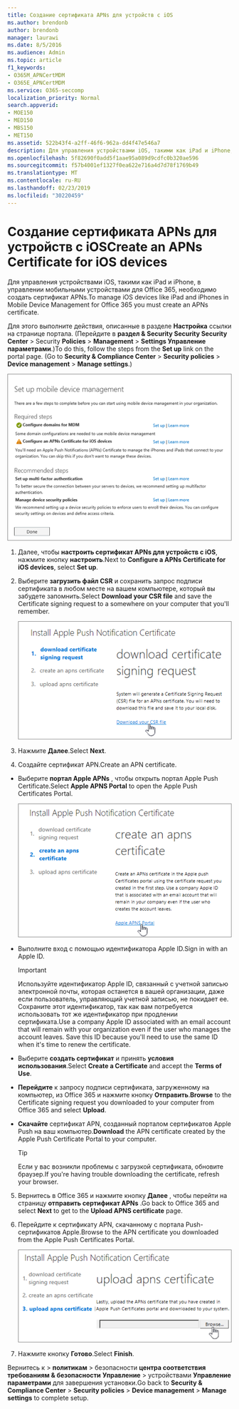 ```yaml
---
title: Создание сертификата APNs для устройств с iOS
ms.author: brendonb
author: brendonb
manager: laurawi
ms.date: 8/5/2016
ms.audience: Admin
ms.topic: article
f1_keywords:
- O365M_APNCertMDM
- O365E_APNCertMDM
ms.service: O365-seccomp
localization_priority: Normal
search.appverid:
- MOE150
- MED150
- MBS150
- MET150
ms.assetid: 522b43f4-a2ff-46f6-962a-dd4f47e546a7
description: Для управления устройствами iOS, такими как iPad и iPhone, в управлении мобильными устройствами для Office 365, выполните следующие действия, чтобы создать сертификат APNs.
ms.openlocfilehash: 5f82690f0add5f1aae95a089d9cdfc0b320ae596
ms.sourcegitcommit: f57b4001ef1327f0ea622e716a4d7d78f1769b49
ms.translationtype: MT
ms.contentlocale: ru-RU
ms.lasthandoff: 02/23/2019
ms.locfileid: "30220459"
---
```

# <a name="create-an-apns-certificate-for-ios-devices"></a><span data-ttu-id="51bcf-103">Создание сертификата APNs для устройств с iOS</span><span class="sxs-lookup"><span data-stu-id="51bcf-103">Create an APNs Certificate for iOS devices</span></span>

 <span data-ttu-id="51bcf-104">Для управления устройствами iOS, такими как iPad и iPhone, в управлении мобильными устройствами для Office 365, необходимо создать сертификат APNs.</span><span class="sxs-lookup"><span data-stu-id="51bcf-104">To manage iOS devices like iPad and iPhones in Mobile Device Management for Office 365 you must create an APNs certificate.</span></span> 
  
<span data-ttu-id="51bcf-p101">Для этого выполните действия, описанные в разделе **Настройка** ссылки на странице портала. (Перейдите в **раздел &amp; Security Security Security Center** \> Security **Policies** \> **Management** \> **Settings Управление параметрами**.)</span><span class="sxs-lookup"><span data-stu-id="51bcf-p101">To do this, follow the steps from the **Set up** link on the portal page. (Go to **Security &amp; Compliance Center** \> **Security policies** \> **Device management** \> **Manage settings**.)</span></span>
  
![Настройка необходимых действий для управления мобильными устройствами и рекомендации](media/d71e3c76-b6b9-4549-ade6-cbfab846d908.png)
  
1. <span data-ttu-id="51bcf-108">Далее, чтобы **настроить сертификат APNs для устройств с iOS**, нажмите кнопку **настроить**.</span><span class="sxs-lookup"><span data-stu-id="51bcf-108">Next to **Configure a APNs Certificate for iOS devices**, select **Set up**.</span></span>
    
2. <span data-ttu-id="51bcf-109">Выберите **загрузить файл CSR** и сохранить запрос подписи сертификата в любом месте на вашем компьютере, который вы забудете запомнить.</span><span class="sxs-lookup"><span data-stu-id="51bcf-109">Select **Download your CSR file** and save the Certificate signing request to a somewhere on your computer that you'll remember.</span></span> 
    
    ![Диалоговое окно установки сертификата точки доступа](media/03aa8a24-e95c-4077-9b6b-ef76a86bafd7.png)
  
3. <span data-ttu-id="51bcf-111">Нажмите **Далее**.</span><span class="sxs-lookup"><span data-stu-id="51bcf-111">Select **Next**.</span></span>
    
4. <span data-ttu-id="51bcf-112">Создайте сертификат APN.</span><span class="sxs-lookup"><span data-stu-id="51bcf-112">Create an APN certificate.</span></span>
    
  - <span data-ttu-id="51bcf-113">Выберите **портал Apple APNs** , чтобы открыть портал Apple Push Certificate.</span><span class="sxs-lookup"><span data-stu-id="51bcf-113">Select **Apple APNS Portal** to open the Apple Push Certificates Portal.</span></span> 
    
    ![Диалоговое окно установки сертификата уведомления об APN с выбранным порталом Apple APNS](media/ce19f53c-f44a-470b-baf3-9278dfda2ba5.png)
  
  - <span data-ttu-id="51bcf-115">Выполните вход с помощью идентификатора Apple ID.</span><span class="sxs-lookup"><span data-stu-id="51bcf-115">Sign in with an Apple ID.</span></span>
    
    > [!IMPORTANT]
    > <span data-ttu-id="51bcf-p102">Используйте идентификатор Apple ID, связанный с учетной записью электронной почты, которая останется в вашей организации, даже если пользователь, управляющий учетной записью, не покидает ее. Сохраните этот идентификатор, так как вам потребуется использовать тот же идентификатор при продлении сертификата.</span><span class="sxs-lookup"><span data-stu-id="51bcf-p102">Use a company Apple ID associated with an email account that will remain with your organization even if the user who manages the account leaves. Save this ID because you'll need to use the same ID when it's time to renew the certificate.</span></span> 
  
  - <span data-ttu-id="51bcf-118">Выберите **создать сертификат** и принять **условия использования**.</span><span class="sxs-lookup"><span data-stu-id="51bcf-118">Select **Create a Certificate** and accept the **Terms of Use**.</span></span>
    
  - <span data-ttu-id="51bcf-119">**Перейдите** к запросу подписи сертификата, загруженному на компьютер, из Office 365 и нажмите кнопку **Отправить**.</span><span class="sxs-lookup"><span data-stu-id="51bcf-119">**Browse** to the Certificate signing request you downloaded to your computer from Office 365 and select **Upload**.</span></span>
    
  - <span data-ttu-id="51bcf-120">**Скачайте** сертификат APN, созданный порталом сертификатов Apple Push на ваш компьютер.</span><span class="sxs-lookup"><span data-stu-id="51bcf-120">**Download** the APN certificate created by the Apple Push Certificate Portal to your computer.</span></span> 
    
    > [!TIP]
    > <span data-ttu-id="51bcf-121">Если у вас возникли проблемы с загрузкой сертификата, обновите браузер.</span><span class="sxs-lookup"><span data-stu-id="51bcf-121">If you're having trouble downloading the certificate, refresh your browser.</span></span> 
  
5. <span data-ttu-id="51bcf-122">Вернитесь в Office 365 и нажмите кнопку **Далее** , чтобы перейти на страницу **отправить сертификат APNs** .</span><span class="sxs-lookup"><span data-stu-id="51bcf-122">Go back to Office 365 and select **Next** to get to the **Upload APNS certificate** page.</span></span> 
    
6. <span data-ttu-id="51bcf-123">Перейдите к сертификату APN, скачанному с портала Push-сертификатов Apple.</span><span class="sxs-lookup"><span data-stu-id="51bcf-123">Browse to the APN certificate you downloaded from the Apple Push Certificates Portal.</span></span>
    
    ![Нажмите кнопку "Обзор", чтобы выбрать сертификат APNS, загруженный с Apple](media/afe2849d-af23-4c55-9009-d8f25edaf6c0.png)
  
7. <span data-ttu-id="51bcf-125">Нажмите кнопку **Готово**.</span><span class="sxs-lookup"><span data-stu-id="51bcf-125">Select **Finish**.</span></span>
    
<span data-ttu-id="51bcf-126">Вернитесь к \> **политикам** \> безопасности **центра соответствия требованиям &amp; безопасности** **Управление** \> устройствами **Управление параметрами** для завершения установки.</span><span class="sxs-lookup"><span data-stu-id="51bcf-126">Go back to **Security &amp; Compliance Center** \> **Security policies** \> **Device management** \> **Manage settings** to complete setup.</span></span> 
  

